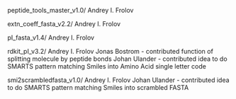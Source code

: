 peptide_tools_master_v1.0/
    Andrey I. Frolov

extn_coeff_fasta_v2.2/
    Andrey I. Frolov

pI_fasta_v1.4/
    Andrey I. Frolov

rdkit_pI_v3.2/
    Andrey I. Frolov
    Jonas Bostrom - contributed function of splitting molecule by peptide bonds
    Johan Ulander - contributed idea to do SMARTS pattern matching Smiles into Amino Acid single letter code

smi2scrambledfasta_v1.0/
    Andrey I. Frolov
    Johan Ulander - contributed idea to do SMARTS pattern matching Smiles into scrambled FASTA



